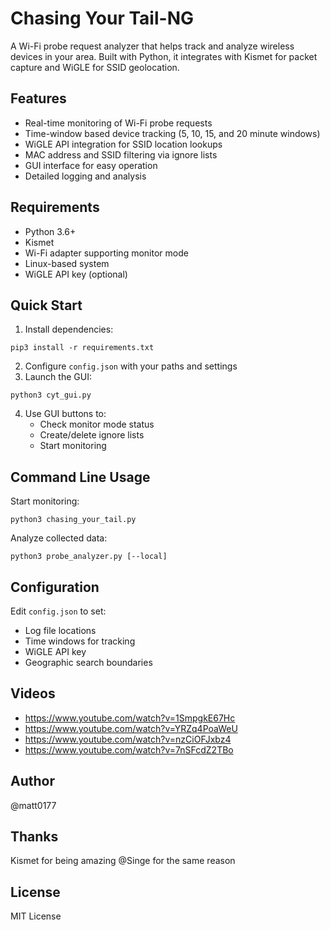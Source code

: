 # Chasing Your Tail-NG

A Wi-Fi probe request analyzer that helps track and analyze wireless devices in your area. Built with Python, it integrates with Kismet for packet capture and WiGLE for SSID geolocation.

## Features

- Real-time monitoring of Wi-Fi probe requests
- Time-window based device tracking (5, 10, 15, and 20 minute windows)
- WiGLE API integration for SSID location lookups
- MAC address and SSID filtering via ignore lists
- GUI interface for easy operation
- Detailed logging and analysis

## Requirements

- Python 3.6+
- Kismet
- Wi-Fi adapter supporting monitor mode
- Linux-based system
- WiGLE API key (optional)

## Quick Start

1. Install dependencies:
```
pip3 install -r requirements.txt
```

2. Configure `config.json` with your paths and settings
3. Launch the GUI:
```
python3 cyt_gui.py
```

4. Use GUI buttons to:
   - Check monitor mode status
   - Create/delete ignore lists
   - Start monitoring

## Command Line Usage

Start monitoring:
```
python3 chasing_your_tail.py
```

Analyze collected data:
```
python3 probe_analyzer.py [--local]
```

## Configuration

Edit `config.json` to set:
- Log file locations
- Time windows for tracking
- WiGLE API key
- Geographic search boundaries

## Videos 
- <a href="https://www.youtube.com/watch?v=1SmpgkE67Hc" target="_blank">https://www.youtube.com/watch?v=1SmpgkE67Hc</a>
- <a href="https://www.youtube.com/watch?v=YRZq4PoaWeU" target="_blank">https://www.youtube.com/watch?v=YRZq4PoaWeU</a>
- <a href="https://www.youtube.com/watch?v=nzCiOFJxbz4" target="_blank">https://www.youtube.com/watch?v=nzCiOFJxbz4</a>
- <a href="https://www.youtube.com/watch?v=7nSFcdZ2TBo" target="_blank">https://www.youtube.com/watch?v=7nSFcdZ2TBo</a>

## Author

@matt0177

## Thanks
Kismet for being amazing
@Singe for the same reason

## License

MIT License
